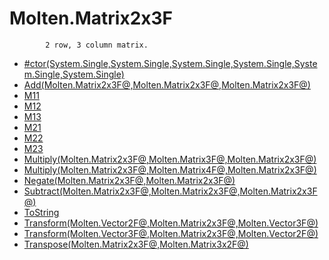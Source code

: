 ﻿  
# Molten.Matrix2x3F

            2 row, 3 column matrix.
            
  
*  [#ctor(System.Single,System.Single,System.Single,System.Single,System.Single,System.Single)](docs/Molten.Math/Molten/Matrix2x3F/#ctor.md)  
*  [Add(Molten.Matrix2x3F@,Molten.Matrix2x3F@,Molten.Matrix2x3F@)](docs/Molten.Math/Molten/Matrix2x3F/Add.md)  
*  [M11](docs/Molten.Math/Molten/Matrix2x3F/M11.md)  
*  [M12](docs/Molten.Math/Molten/Matrix2x3F/M12.md)  
*  [M13](docs/Molten.Math/Molten/Matrix2x3F/M13.md)  
*  [M21](docs/Molten.Math/Molten/Matrix2x3F/M21.md)  
*  [M22](docs/Molten.Math/Molten/Matrix2x3F/M22.md)  
*  [M23](docs/Molten.Math/Molten/Matrix2x3F/M23.md)  
*  [Multiply(Molten.Matrix2x3F@,Molten.Matrix3F@,Molten.Matrix2x3F@)](docs/Molten.Math/Molten/Matrix2x3F/Multiply.md)  
*  [Multiply(Molten.Matrix2x3F@,Molten.Matrix4F@,Molten.Matrix2x3F@)](docs/Molten.Math/Molten/Matrix2x3F/Multiply.md)  
*  [Negate(Molten.Matrix2x3F@,Molten.Matrix2x3F@)](docs/Molten.Math/Molten/Matrix2x3F/Negate.md)  
*  [Subtract(Molten.Matrix2x3F@,Molten.Matrix2x3F@,Molten.Matrix2x3F@)](docs/Molten.Math/Molten/Matrix2x3F/Subtract.md)  
*  [ToString](docs/Molten.Math/Molten/Matrix2x3F/ToString.md)  
*  [Transform(Molten.Vector2F@,Molten.Matrix2x3F@,Molten.Vector3F@)](docs/Molten.Math/Molten/Matrix2x3F/Transform.md)  
*  [Transform(Molten.Vector3F@,Molten.Matrix2x3F@,Molten.Vector2F@)](docs/Molten.Math/Molten/Matrix2x3F/Transform.md)  
*  [Transpose(Molten.Matrix2x3F@,Molten.Matrix3x2F@)](docs/Molten.Math/Molten/Matrix2x3F/Transpose.md)